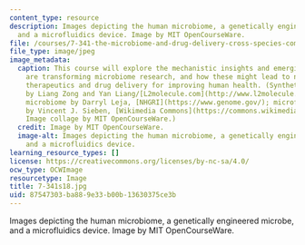 ```yaml
---
content_type: resource
description: Images depicting the human microbiome, a genetically engineered microbe,
  and a microfluidics device. Image by MIT OpenCourseWare.
file: /courses/7-341-the-microbiome-and-drug-delivery-cross-species-communication-in-health-and-disease-spring-2018/87547303ba889e33b00b13630375ce3b_7-341s18.jpg
file_type: image/jpeg
image_metadata:
  caption: This course will explore the mechanistic insights and emerging tools that
    are transforming microbiome research, and how these might lead to new types of
    therapeutics and drug delivery for improving human health. (Synthetic circuit
    by Liang Zong and Yan Liang/[L2molecule.com](http://www.l2molecule.com/); human
    microbiome by Darryl Leja, [NHGRI](https://www.genome.gov/); microfluidic chip
    by Vincent J. Sieben, [Wikimedia Commons](https://commons.wikimedia.org/w/index.php?search=microfluidic+chip&title=Special:Search&profile=default&fulltext=1&searchToken=bj2f9xj980o6tqm6rqf2cwnaq#/media/File:FISHchip.jpg).
    Image collage by MIT OpenCourseWare.)
  credit: Image by MIT OpenCourseWare.
  image-alt: Images depicting the human microbiome, a genetically engineered microbe,
    and a microfluidics device.
learning_resource_types: []
license: https://creativecommons.org/licenses/by-nc-sa/4.0/
ocw_type: OCWImage
resourcetype: Image
title: 7-341s18.jpg
uid: 87547303-ba88-9e33-b00b-13630375ce3b
---
```

Images depicting the human microbiome, a genetically engineered microbe, and a microfluidics device. Image by MIT OpenCourseWare.
